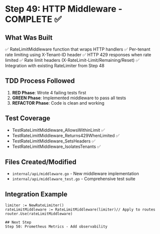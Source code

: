 # Step 49: HTTP Middleware - COMPLETE ✅

## What Was Built
✅ RateLimitMiddleware function that wraps HTTP handlers
✅ Per-tenant rate limiting using X-Tenant-ID header
✅ HTTP 429 responses when rate limited
✅ Rate limit headers (X-RateLimit-Limit/Remaining/Reset)
✅ Integration with existing RateLimiter from Step 48

## TDD Process Followed
1. **RED Phase**: Wrote 4 failing tests first
2. **GREEN Phase**: Implemented middleware to pass all tests
3. **REFACTOR Phase**: Code is clean and working

## Test Coverage
- TestRateLimitMiddleware_AllowsWithinLimit ✅
- TestRateLimitMiddleware_Returns429WhenLimited ✅
- TestRateLimitMiddleware_SetsHeaders ✅
- TestRateLimitMiddleware_IsolatesTenants ✅

## Files Created/Modified
- `internal/api/middleware.go` - New middleware implementation
- `internal/api/middleware_test.go` - Comprehensive test suite

## Integration Example
```go// In server.go
limiter := NewRateLimiter()
rateLimitMiddleware := RateLimitMiddleware(limiter)// Apply to routes
router.Use(rateLimitMiddleware)

## Next Step
Step 50: Prometheus Metrics - Add observability
